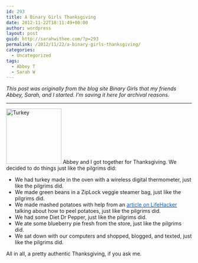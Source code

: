 ```yaml
---
id: 293
title: A Binary Girls Thanksgiving
date: 2012-11-22T18:11:49+00:00
author: wordpress
layout: post
guid: http://sarahwithee.com/?p=293
permalink: /2012/11/22/a-binary-girls-thanksgiving/
categories:
  - Uncategorized
tags:
  - Abbey T
  - Sarah W
---
```

_This post was originally from the blog site Binary Girls that my friends Abbey, Sarah, and I started. I’m saving it here for archival reasons._

* * *

<img class="alignright wp-image-294 size-full" src="http://sarahwithee.com/wp-content/uploads/turkey-150x150.jpg" alt="Turkey" width="150" height="150" /> Abbey and I got together for Thanksgiving. We decided to do things just like the pilgrims did:

  * We had turkey made in the oven with a wireless digital thermometer, just like the pilgrims did.
  * We made green beans in a ZipLock veggie steamer bag, just like the pilgrims did.
  * We made mashed potatoes with help from an [<u><span style="color: #0066cc;">article on LifeHacker</span></u>](http://lifehacker.com/5961541/save-time-by-peeling-a-potato-with-your-bare-hands) talking about how to peel potatoes, just like the pilgrims did.
  * We had some Diet Dr Pepper, just like the pilgrims did.
  * We ate some blueberry pie fresh from the store, just like the pilgrims did.
  * We sat down with our computers and shopped, blogged, and texted, just like the pilgrims did.

All in all, a pretty authentic Thanksgiving, if you ask me.